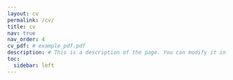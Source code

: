 ```yaml
---
layout: cv
permalink: /cv/
title: cv
nav: true
nav_order: 4
cv_pdf: # example_pdf.pdf
description: # This is a description of the page. You can modify it in '_pages/cv.md'. You can also change or remove the top pdf download button.
toc:
  sidebar: left
---
```

